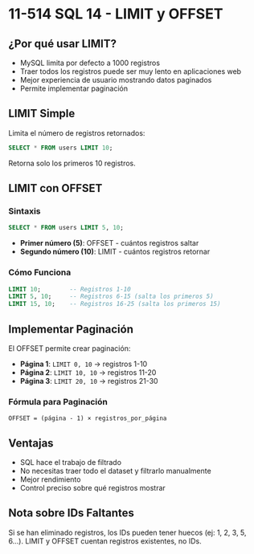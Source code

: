 # 11-514 SQL 14 - LIMIT y OFFSET

## ¿Por qué usar LIMIT?

- MySQL limita por defecto a 1000 registros
- Traer todos los registros puede ser muy lento en aplicaciones web
- Mejor experiencia de usuario mostrando datos paginados
- Permite implementar paginación

## LIMIT Simple

Limita el número de registros retornados:

```sql
SELECT * FROM users LIMIT 10;
```

Retorna solo los primeros 10 registros.

## LIMIT con OFFSET

### Sintaxis

```sql
SELECT * FROM users LIMIT 5, 10;
```

- **Primer número (5)**: OFFSET - cuántos registros saltar
- **Segundo número (10)**: LIMIT - cuántos registros retornar

### Cómo Funciona

```sql
LIMIT 10;        -- Registros 1-10
LIMIT 5, 10;     -- Registros 6-15 (salta los primeros 5)
LIMIT 15, 10;    -- Registros 16-25 (salta los primeros 15)
```

## Implementar Paginación

El OFFSET permite crear paginación:

- **Página 1**: `LIMIT 0, 10` → registros 1-10
- **Página 2**: `LIMIT 10, 10` → registros 11-20
- **Página 3**: `LIMIT 20, 10` → registros 21-30

### Fórmula para Paginación

```
OFFSET = (página - 1) × registros_por_página
```

## Ventajas

- SQL hace el trabajo de filtrado
- No necesitas traer todo el dataset y filtrarlo manualmente
- Mejor rendimiento
- Control preciso sobre qué registros mostrar

## Nota sobre IDs Faltantes

Si se han eliminado registros, los IDs pueden tener huecos (ej: 1, 2, 3, 5, 6...). LIMIT y OFFSET cuentan registros existentes, no IDs.

